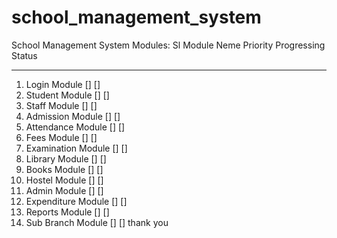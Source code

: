 # school_management_system
School Management System Modules:
Sl   Module Neme      Priority      Progressing Status
---  -----------      ---------     -------------------
01. Login Module       []            []
02. Student Module     []            [] 
03. Staff Module       []            []    
04. Admission Module   []            [] 
05. Attendance Module  []            []    
06. Fees Module        []            [] 
07. Examination Module []            []     
08. Library Module     []            []
09. Books Module       []            []
10. Hostel Module      []            []
11. Admin Module       []            []
12. Expenditure Module []            []
13. Reports Module     []            []
14. Sub Branch Module  []            []
thank you
